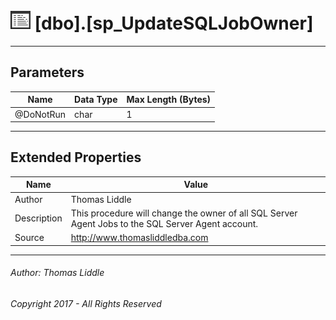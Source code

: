 #### 

# ![Stored Procedures](../../Images/StoredProcedure32.png) [dbo].[sp_UpdateSQLJobOwner]

---

## <a name="#parameters"></a>Parameters

| Name | Data Type | Max Length (Bytes) |
|---|---|---|
| @DoNotRun | char | 1 |


---

## <a name="#extendedproperties"></a>Extended Properties

| Name | Value |
|---|---|
| Author | Thomas Liddle |
| Description | This procedure will change the owner of all SQL Server Agent Jobs to the SQL Server Agent account. |
| Source | http://www.thomasliddledba.com |


---

###### Author:  Thomas Liddle

###### Copyright 2017 - All Rights Reserved

